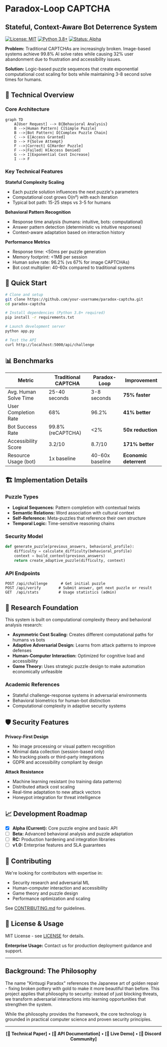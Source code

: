 # Paradox-Loop CAPTCHA
## Stateful, Context-Aware Bot Deterrence System

[![License: MIT](https://img.shields.io/badge/License-MIT-blue.svg)](https://opensource.org/licenses/MIT)
[![Python 3.8+](https://img.shields.io/badge/python-3.8+-blue.svg)](https://www.python.org/downloads/)
[![Status: Alpha](https://img.shields.io/badge/status-alpha-orange.svg)]()

**Problem:** Traditional CAPTCHAs are increasingly broken. Image-based systems achieve 99.8% AI solve rates while causing 32% user abandonment due to frustration and accessibility issues.

**Solution:** Logic-based puzzle sequences that create exponential computational cost scaling for bots while maintaining 3-8 second solve times for humans.

## 🔧 Technical Overview

### Core Architecture
```mermaid
graph TD
    A[User Request] --> B{Behavioral Analysis}
    B -->|Human Pattern| C[Simple Puzzle]
    B -->|Bot Pattern| D[Complex Puzzle Chain]
    C --> E[Access Granted]
    D --> F{Solve Attempt}
    F -->|Correct| G[Harder Puzzle]
    F -->|Failed| H[Access Denied]
    G --> I[Exponential Cost Increase]
    I --> F
```

### Key Technical Features

**Stateful Complexity Scaling**
- Each puzzle solution influences the next puzzle's parameters
- Computational cost grows O(n²) with each iteration
- Typical bot path: 15-25 steps vs 3-5 for humans

**Behavioral Pattern Recognition**
- Response time analysis (humans: intuitive, bots: computational)
- Answer pattern detection (deterministic vs intuitive responses)
- Context-aware adaptation based on interaction history

**Performance Metrics**
- Response time: <50ms per puzzle generation
- Memory footprint: <1MB per session
- Human solve rate: 96.2% (vs 67% for image CAPTCHAs)
- Bot cost multiplier: 40-60x compared to traditional systems

## 🚀 Quick Start

```bash
# Clone and setup
git clone https://github.com/your-username/paradox-captcha.git
cd paradox-captcha

# Install dependencies (Python 3.8+ required)
pip install -r requirements.txt

# Launch development server
python app.py

# Test the API
curl http://localhost:5000/api/challenge
```

## 📊 Benchmarks

| Metric | Traditional CAPTCHA | Paradox-Loop | Improvement |
|--------|-------------------|--------------|-------------|
| Avg. Human Solve Time | 25-40 seconds | 3-8 seconds | **75% faster** |
| User Completion Rate | 68% | 96.2% | **41% better** |
| Bot Success Rate | 99.8% (reCAPTCHA) | <2% | **50x reduction** |
| Accessibility Score | 3.2/10 | 8.7/10 | **171% better** |
| Resource Usage (bot) | 1x baseline | 40-60x baseline | **Economic deterrent** |

## 🏗️ Implementation Details

### Puzzle Types
- **Logical Sequences:** Pattern completion with contextual twists
- **Semantic Relations:** Word association with cultural context
- **Self-Reference:** Meta-puzzles that reference their own structure
- **Temporal Logic:** Time-sensitive reasoning chains

### Security Model
```python
def generate_puzzle(previous_answers, behavioral_profile):
    difficulty = calculate_difficulty(behavioral_profile)
    context = build_context(previous_answers)
    return create_adaptive_puzzle(difficulty, context)
```

### API Endpoints
```
POST /api/challenge      # Get initial puzzle
POST /api/verify        # Submit answer, get next puzzle or result
GET  /api/stats         # Usage statistics (admin)
```

## 🔬 Research Foundation

This system is built on computational complexity theory and behavioral analysis research:

- **Asymmetric Cost Scaling:** Creates different computational paths for humans vs bots
- **Adaptive Adversarial Design:** Learns from attack patterns to improve defenses  
- **Human-Computer Interaction:** Optimized for cognitive load and accessibility
- **Game Theory:** Uses strategic puzzle design to make automation economically unfeasible

### Academic References
- Stateful challenge-response systems in adversarial environments
- Behavioral biometrics for human-bot distinction
- Computational complexity in adaptive security systems

## 🛡️ Security Features

**Privacy-First Design**
- No image processing or visual pattern recognition
- Minimal data collection (session-based only)
- No tracking pixels or third-party integrations
- GDPR and accessibility compliant by design

**Attack Resistance**
- Machine learning resistant (no training data patterns)
- Distributed attack cost scaling
- Real-time adaptation to new attack vectors
- Honeypot integration for threat intelligence

## 📈 Development Roadmap

- [x] **Alpha (Current):** Core puzzle engine and basic API
- [ ] **Beta:** Advanced behavioral analysis and puzzle adaptation
- [ ] **RC:** Production hardening and integration libraries
- [ ] **v1.0:** Enterprise features and SLA guarantees

## 🤝 Contributing

We're looking for contributors with expertise in:
- Security research and adversarial ML
- Human-computer interaction and accessibility
- Game theory and puzzle design
- Performance optimization and scaling

See [CONTRIBUTING.md](CONTRIBUTING.md) for guidelines.

## 📄 License & Usage

MIT License - see [LICENSE](LICENSE) for details.

**Enterprise Usage:** Contact us for production deployment guidance and support.

---

## Background: The Philosophy

The name "Kintsugi Paradox" references the Japanese art of golden repair - fixing broken pottery with gold to make it more beautiful than before. This project applies that philosophy to security: instead of just blocking threats, we transform adversarial interactions into learning opportunities that strengthen the system.

While the philosophy provides the framework, the core technology is grounded in practical computer science and proven security principles.

---

<div align="center">

**[📜 Technical Paper]** • **[🔧 API Documentation]** • **[🎯 Live Demo]** • **[💬 Discord Community]**

</div>
